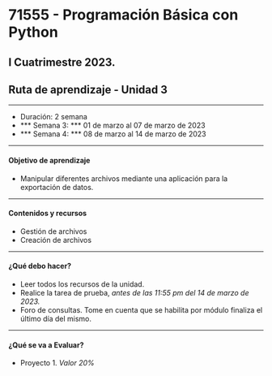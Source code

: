 # 71555 - Programación Básica con Python 
## I Cuatrimestre 2023.
## Ruta de aprendizaje - Unidad 3
---
- Duración: 2 semana
- *** Semana 3: *** 01 de marzo al 07 de marzo de 2023
- *** Semana 4: *** 08 de marzo al 14 de marzo de 2023
---
#### Objetivo de aprendizaje
- Manipular diferentes archivos mediante una aplicación para la exportación de datos.

---
#### Contenidos y recursos
- Gestión de archivos
- Creación de archivos

---
#### ¿Qué debo hacer?
- Leer todos los recursos de la unidad.
- Realice la tarea de prueba, *antes de las 11:55 pm del 14 de marzo de 2023.*
- Foro de consultas. Tome en cuenta que se habilita por módulo finaliza el último día del mismo.

---
#### ¿Qué se va a Evaluar?
- Proyecto 1. *Valor 20%*